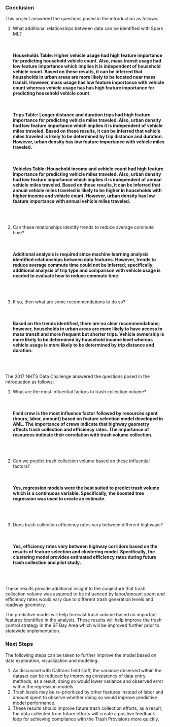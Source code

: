 ### Conclusion

This project answered the questions posed in the introduction as follows:

1. What additional relationships between data can be identified with Spark ML?
<br></br>
<br></br>
**Households Table: Higher vehicle usage had high feature importance for predicting household vehicle count. Also, mass transit usage had low feature importance which implies it is independent of household vehicle count. Based on these results, it can be inferred that households in urban areas are more likely to be located near mass transit. However, mass usage has low feature importance with vehicle count whereas vehicle usage has has high feature importance for predicting household vehicle count.**
<br></br>
<br></br>
**Trips Table: Longer distance and duration trips had high feature importance for predicting vehicle miles traveled. Also, urban density had low feature importance which implies it is independent of vehicle miles traveled. Based on these results, it can be inferred that vehicle miles traveled is likely to be determined by trip distance and duration. However, urban density has low feature importance with vehicle miles traveled.**
<br></br>
<br></br>
**Vehicles Table: Household income and vehicle count had high feature importance for predicting vehicle miles traveled. Also, urban density had low feature importance which implies it is independent of annual vehicle miles traveled. Based on these results, it can be inferred that annual vehicle miles traveled is likely to be higher in households with higher income and vehicle count. However, urban density has low feature importance with annual vehicle miles traveled.**
<br></br>
<br></br>

2. Can these relationships identify trends to reduce average commute time?
<br></br>
<br></br>
**Additional analysis is required since machine learning analysis identified relationships between data features. However, trends to reduce average commute time could not be inferred; specifically, additional analysis of trip type and comparison with vehicle usage is needed to evaluate how to reduce commute time.**
<br></br>
<br></br>

3. If so, then what are some recommendations to do so?
<br></br>
<br></br>
**Based on the trends identified, there are no clear recommendations; however, households in urban areas are more likely to have access to mass transit and more frequent but shorter trips. Vehicle ownership is more likely to be determined by household income level whereas vehicle usage is more likely to be determined by trip distance and duration.**
<br></br>
<br></br>

The 2017 NHTS Data Challenge answered the questions posed in the introduction as follows:

1. What are the most influential factors to trash collection volume?
<br></br>
<br></br>
**Field crew is the most influence factor followed by resources spent (hours, labor, amount) based on feature selection model developed in AML. The importance of crews indicate that highway geometry affects trash collection and efficiency rates. The importance of resources indicate their correlation with trash volume collection.**
<br></br>
<br></br>

2. Can we predict trash collection volume based on these influential factors?
<br></br>
<br></br>
**Yes, regression models were the best suited to predict trash volume which is a continuous variable. Specifically, the boosted tree regression was used to create an estimate.**
<br></br>
<br></br>

3. Does trash collection efficiency rates vary between different highways?
<br></br>
<br></br>
**Yes, efficiency rates vary between highway corridors based on the results of feature selection and clustering model. Specifically, the clustering model provides estimated efficiency rates during future trash collection and pilot study.**
<br></br>
<br></br>

These results provide additional insight to the conjecture that trash collection volume was assumed to be influenced by labor/amount spent and efficiency rates would vary due to different trash generation levels and roadway geometry.

The predictive model will help forecast trash volume based on important features identified in the analysis. These results will help improve the trash control strategy in the SF Bay Area which will be improved further prior to statewide implementation.

### Next Steps

The following steps can be taken to further improve the model based on data exploration, visualization and modeling:

1. As discussed with Caltrans field staff, the variance observed within the dataset can be reduced by improving consistency of data entry methods; as a result, doing so would lower variance and observed error within the regression models.
2. Trash levels may be re-prioritized by other features instead of labor and amount spent to observe whether doing so would improve predictive model performance.
3. These results should improve future trash collection efforts; as a result, the data collected from future efforts will create a positive feedback loop for achieving compliance with the Trash Provisions more quickly.
